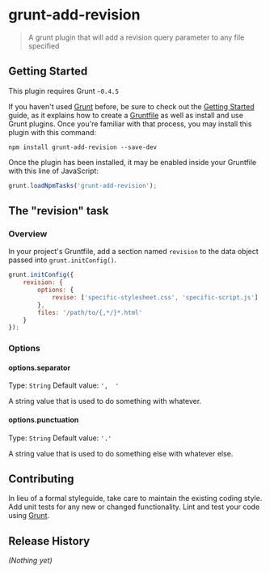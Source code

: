 # grunt-add-revision

> A grunt plugin that will add a revision query parameter to any file specified

## Getting Started
This plugin requires Grunt `~0.4.5`

If you haven't used [Grunt](http://gruntjs.com/) before, be sure to check out the [Getting Started](http://gruntjs.com/getting-started) guide, as it explains how to create a [Gruntfile](http://gruntjs.com/sample-gruntfile) as well as install and use Grunt plugins. Once you're familiar with that process, you may install this plugin with this command:

```shell
npm install grunt-add-revision --save-dev
```

Once the plugin has been installed, it may be enabled inside your Gruntfile with this line of JavaScript:

```js
grunt.loadNpmTasks('grunt-add-revision');
```

## The "revision" task

### Overview
In your project's Gruntfile, add a section named `revision` to the data object passed into `grunt.initConfig()`.

```js
grunt.initConfig({
	revision: {
		options: {
			revise: ['specific-stylesheet.css', 'specific-script.js']
		},
		files: '/path/to/{,*/}*.html'
	}
});
```

### Options

#### options.separator
Type: `String`
Default value: `',  '`

A string value that is used to do something with whatever.

#### options.punctuation
Type: `String`
Default value: `'.'`

A string value that is used to do something else with whatever else.

## Contributing
In lieu of a formal styleguide, take care to maintain the existing coding style. Add unit tests for any new or changed functionality. Lint and test your code using [Grunt](http://gruntjs.com/).

## Release History
_(Nothing yet)_
